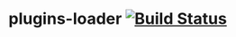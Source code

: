 # plugins-loader [![Build Status](https://travis-ci.org/gemini-testing/plugins-loader.svg?branch=master)](https://travis-ci.org/gemini-testing/plugins-loader)
